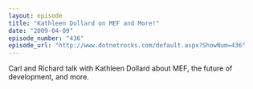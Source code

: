 ```yaml
---
layout: episode
title: "Kathleen Dollard on MEF and More!"
date: "2009-04-09"
episode_number: "436"
episode_url: "http://www.dotnetrocks.com/default.aspx?ShowNum=436"
---
```


Carl and Richard talk with Kathleen Dollard about MEF, the future of development, and more.
